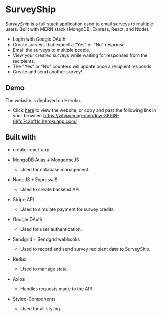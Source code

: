 # SurveyShip

<em>SurveyShip</em> is a full stack application used to email surveys to multiple users. Built with MERN stack (MongoDB, Express, React, and Node).

- Login with Google OAuth.
- Create surveys that expect a "Yes" or "No" response.
- Email the surveys to multiple people.
- View your created surveys while waiting for responses from the recipients.
- The "Yes" or "No" counters will update once a recipient responds.
- Create and send another survey!

## Demo

The website is deployed on Heroku. 

- Click [here](https://whispering-meadow-38168-08fd7c2bff1c.herokuapp.com/) to view the website, or copy and past the following link in your browser: https://whispering-meadow-38168-08fd7c2bff1c.herokuapp.com/

## Built with

- create-react-app

- MongoDB Atlas + MongooseJS

  - Used for database management.

- NodeJS + ExpressJS

  - Used to create backend API

- Stripe API

  - Used to simulate payment for survey credits.

- Google OAuth

  - Used for user authentication.

- Sendgrid + Sendgrid webhooks

  - Used to record and send survey recipient data to SurveyShip.

- Redux

  - Used to manage state.

- Axios

  - Handles requests made to the API.

- Styled-Components
  - Used for all styling.
